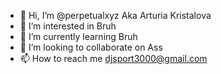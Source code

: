 - 👋 Hi, I’m @perpetualxyz Aka Arturia Kristalova
- 👀 I’m interested in Bruh
- 🌱 I’m currently learning Bruh
- 💞️ I’m looking to collaborate on Ass
- 📫 How to reach me djsport3000@gmail.com

<!---
perpetualxyz/perpetualxyz is a ✨ special ✨ repository because its `README.md` (this file) appears on your GitHub profile.
You can click the Preview link to take a look at your changes.
--->
